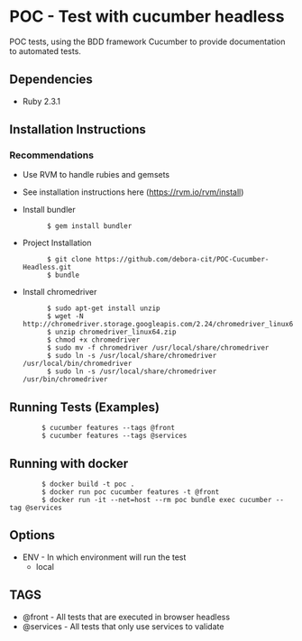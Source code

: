 # POC - Test with cucumber headless

POC tests, using the BDD framework Cucumber to provide documentation to automated tests.

## Dependencies

* Ruby 2.3.1

## Installation Instructions

### Recommendations

* Use RVM to handle rubies and gemsets

 * See installation instructions here (https://rvm.io/rvm/install)

* Install bundler

            $ gem install bundler

* Project Installation

            $ git clone https://github.com/debora-cit/POC-Cucumber-Headless.git
            $ bundle

* Install chromedriver

            $ sudo apt-get install unzip
			$ wget -N http://chromedriver.storage.googleapis.com/2.24/chromedriver_linux64.zip
			$ unzip chromedriver_linux64.zip
			$ chmod +x chromedriver
			$ sudo mv -f chromedriver /usr/local/share/chromedriver
			$ sudo ln -s /usr/local/share/chromedriver /usr/local/bin/chromedriver
			$ sudo ln -s /usr/local/share/chromedriver /usr/bin/chromedriver


## Running Tests (Examples)

            $ cucumber features --tags @front
            $ cucumber features --tags @services

## Running with docker

            $ docker build -t poc .
            $ docker run poc cucumber features -t @front
            $ docker run -it --net=host --rm poc bundle exec cucumber --tag @services

## Options
* ENV - In which environment will run the test
    * local


## TAGS
* @front - All tests that are executed in browser headless
* @services - All tests that only use services to validate
